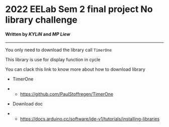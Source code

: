 # 2022 EELab Sem 2 final project No library challenge 

#### Written by *KYLiN* and *MP Liew* 

---

You only need to download the library call ```TimerOne```

This library is use for display function in cycle 

You can clack this link to know more about how to download library 

- TimerOne
- - https://github.com/PaulStoffregen/TimerOne
  
- Download doc
- - https://docs.arduino.cc/software/ide-v1/tutorials/installing-libraries